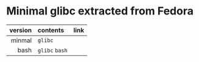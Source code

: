 # Minimal glibc extracted from Fedora

| version | contents       | link |
| ------: | :------------- | ---- |
|  minmal | `glibc`        |      |
|    bash | `glibc` `bash` |      |
